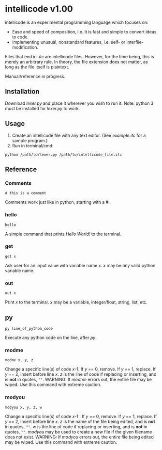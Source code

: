 # intellicode v1.00

intellicode is an experimental programming language which focuses on:
* Ease and speed of composition, i.e. it is fast and simple to convert ideas to code.
* Implementing unusual, nonstandard features, i.e. self- or interfile-modification.

Files that end in *.itc* are intellicode files. However, for the time being, this is merely an arbitrary rule. In theory, the file extension does not matter, as long as the file itself is plaintext.

Manual/reference in progress.

## Installation

Download *lexer.py* and place it wherever you wish to run it.
Note: python 3 must be installed for *lexer.py* to work.

## Usage

1. Create an intellicode file with any text editor. (See *example.itc* for a sample program.)
2. Run in terminal/cmd:
```
python /path/to/lexer.py /path/to/intellicode_file.itc
```

## Reference

### Comments
```
# this is a comment
```

Comments work just like in python, starting with a *#*.

### hello
```
hello
```

A simple command that prints *Hello World!* to the terminal.

### get
```
get x
```

Ask user for an input value with variable name *x*. *x* may be any vaild python variable name.

### out
```
out x
```

Print *x* to the terminal. *x* may be a variable, integer/float, string, list, etc.

## py
```
py line_of_python_code
```

Execute any python code on the line, after *py*.

### modme
```
modme x, y, z
```

Change a specific line(s) of code *x*-1. If *y* == 0, remove. If *y* == 1, replace. If *y* == 2, insert before line *x*. *z* is the line of code if replacing or inserting, and is **not** in quotes, `""`. WARNING: If *modme* errors out, the entire file may be wiped. Use this command with extreme caution.

### modyou
```
modyou x, y, z, w
```

Change a specific line(s) of code *x*-1 . If *y* == 0, remove. If *y* == 1, replace. If *y* == 2, insert before line *x*. *z* is the name of the file being edited, and is **not** in quotes, `""`. *w* is the line of code if replacing or inserting, and is **not** in quotes, `""`. *modyou* may be used to create a new file if the given filename does not exist. WARNING: If *modyou* errors out, the entire file being edited may be wiped. Use this command with extreme caution.
